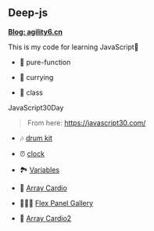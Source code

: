 ## Deep-js

**<a href="https://www.agility6.cn">Blog: agility6.cn</a>**

This is my code for learning JavaScript🍫

- 🧋 pure-function

- 🍕 currying

- 🍔 class

JavaScript30Day

> From here: https://javascript30.com/

- 🎶 [drum kit](/JavaScript30/01%20-%20JavaScript%20Drum%20Kit/)

- ⏰ [clock](/JavaScript30/02%20-%20JS%20and%20CSS%20Clock/)

- 🏞️ [Variables](/JavaScript30/03%20-%20CSS%20Variables/)

- 🔢 [Array Cardio](/JavaScript30/04%20-%20Array%20Cardio%20Day%201/)

- 🤸🏻‍♂️ [Flex Panel Gallery](/JavaScript30/05%20-%20Flex%20Panel%20Gallery/)

- 🔢 [Array Cardio2](/JavaScript30/06%20-%20Array%20Cardio%20Day%202/)
